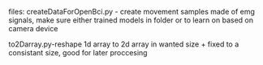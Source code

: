 files: 
createDataForOpenBci.py - create movement samples made of emg signals, make sure either trained models in folder or to learn on based on camera device

to2Darray.py-reshape 1d array to 2d array in wanted size + fixed to a  consistant size, good for later proccesing
